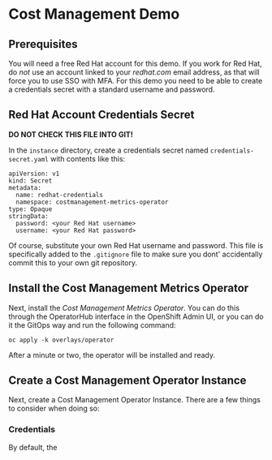 # Cost Management Demo

## Prerequisites

You will need a free Red Hat account for this demo.  If you work for Red Hat, do *not* use an account linked to your *redhat.com* email address, as that will force you to use SSO with MFA.  For this demo you need to be able to create a credentials secret with a standard username and password.

## Red Hat Account Credentials Secret

**DO NOT CHECK THIS FILE INTO GIT!**

In the `instance` directory, create a credentials secret named `credentials-secret.yaml` with contents like this:

```
apiVersion: v1
kind: Secret
metadata:
  name: redhat-credentials
  namespace: costmanagement-metrics-operator
type: Opaque
stringData:
  password: <your Red Hat username>
  username: <your Red Hat password>
```

Of course, substitute your own Red Hat username and password.  This file is specifically added to the `.gitignore` file to make sure you dont' accidentally commit this to your own git repository.

## Install the Cost Management Metrics Operator

Next, install the *Cost Management Metrics Operator*.  You can do this through the OperatorHub interface in the OpenShift Admin UI, or you can do it the GitOps way and run the following command:

```
oc apply -k overlays/operator
```

After a minute or two, the operator will be installed and ready.

## Create a Cost Management Operator Instance

Next, create a Cost Management Operator Instance.  There are a few things to consider when doing so:

### Credentials

By default, the 
